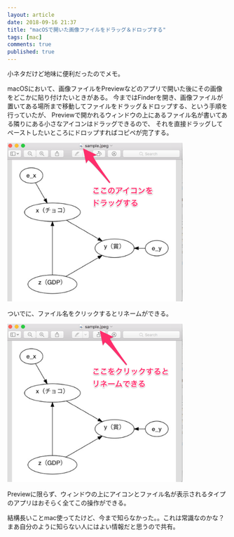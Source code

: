 ```yaml
---
layout: article
date: 2018-09-16 21:37
title: "macOSで開いた画像ファイルをドラッグ＆ドロップする"
tags: [mac]
comments: true
published: true
---
```


小ネタだけど地味に便利だったのでメモ。

macOSにおいて、画像ファイルをPreviewなどのアプリで開いた後にその画像をどこかに貼り付けたいときがある。
今まではFinderを開き、画像ファイルが置いてある場所まで移動してファイルをドラッグ＆ドロップする、という手順を行っていたが、
Previewで開かれるウィンドウの上にあるファイル名が書いてある隣りにある小さなアイコンはドラッグできるので、
それを直接ドラッグしてペーストしたいところにドロップすればコピペが完了する。

<img src="/assets/images/drag-and-drop-opened-image-file/sample.png" alt="drag-icon" style="width: 400px;"/>

ついでに、ファイル名をクリックするとリネームができる。

<img src="/assets/images/drag-and-drop-opened-image-file/sample2.png" alt="rename-file" style="width: 400px;"/>

Previewに限らず、ウィンドウの上にアイコンとファイル名が表示されるタイプのアプリはおそらく全てこの操作ができる。

結構長いことmac使ってたけど、今まで知らなかった。。これは常識なのかな？まあ自分のように知らない人にはよい情報だと思うので共有。

